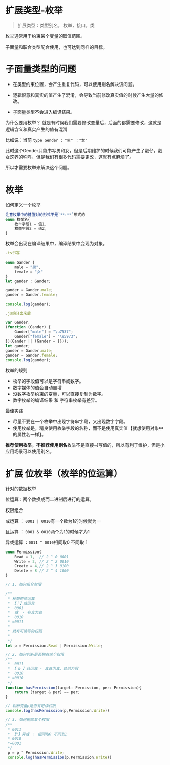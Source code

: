 # 扩展类型-枚举

> 扩展类型：类型别名， 枚举，接口，类

枚举通常用于约束某个变量的取值范围。

子面量和联合类型配合使用，也可达到同样的目标。

# 子面量类型的问题

- 在类型约束位置，会产生重复代码，可以使用别名解决该问题。

- 逻辑恨意和真实的值产生了混淆，会导致当前修改真实值的时候产生大量的修改。

- 子面量类型不会进入编译结果。

为什么要用枚举？ 就是有时候我们需要修改变量后，后面的都需要修改，这就是逻辑含义和真实产生的值有混淆

比如说：当前 `type Gender : "男" ："女"`

此时这个Gender只能书写男和女，但是后期维护的时候我们可能产生了靓仔，靓女这养的称呼，但是我们有很多代码需要更改，这就有点麻烦了。

所以才需要枚举来解决这个问题。

# 枚举

如何定义一个枚举

```ts
注意枚举中的健值对的形式不是`**:**`形式的
enum 枚举名{
    枚举字段1 = 值1,
    枚举字段2 = 值2,
}
```

枚举会出现在编译结果中，编译结果中变现为对象。

```ts
.ts书写

enum Gander {
    male = "男",
    female = "女"
}
let gander : Gander;

gander = Gander.male;
gander = Gander.female;

console.log(gander);
```

```js
.js编译出来后

var Gander;
(function (Gander) {
    Gander["male"] = "\u7537";
    Gander["female"] = "\u5973";
})(Gander || (Gander = {}));
let gander;
gander = Gander.male;
gander = Gander.female;
console.log(gander);

```

枚举的规则

- 枚举的字段值可以是字符串或数字。
- 数字媒体的值会自动自增
- 没数字枚举约束的变量，可以直接复制为数字。
- 数字枚举的编译结果 和 字符串枚举有差异。

最佳实践

- 尽量不要在一个枚举中出现字符串字段，又出现数字字段。
- 使用枚举是，精良使用枚举字段的名称，而不是使用真实值【就想使用对象中的属性名一样】。

**推荐使用枚举，不推荐使用别名**枚举不是直接书写值的，所以有利于维护，但是小应用场景可以使用别名。

# 扩展 位枚举（枚举的位运算）

针对的数据枚举

位运算：两个数换成而二进制后进行的运算。

权限组合 

或运算 ： `0001 | 0010`有一个数为1的时候就为一

且运算 ： `0001 & 0010`两个为1的时候才为1

异或运算 ：`0011 ^ 0010`相同取0 不同取 1

```ts
enum Permission{
    Read = 1,  // 2 ^ 0 0001
    Write = 2, // 2 ^ 2 0010
    Create = 4,// 2 ^ 3 0100
    Delete = 8 // 2 ^ 4 1000
}

// 1. 如何组合权限

/**
 * 枚举的位运算
 * 【｜】或运算
 *  0001
 *  或  - 有真为真
 *  0010
 * =0011
 * 
 * 就有可读写的权限
 * 
 */
let p = Permission.Read | Permission.Write; 

// 2. 如何判断是否拥有某个权限
/**
 *  0011
 * 【 & 】且运算 - 真真为真，其他为假
 *  0010
 * =0010 
 */
function hasPermission(target: Permission, per: Permission){
    return (target & per) == per;
}

// 判断变量p是否有可读权限
console.log(hasPermission(p,Permission.Write))

// 3. 如何删除某个权限
/**
 * 0011
 * 【^】异或 ： 相同取0 不同取1
 * 0010
 *=0001
 */
 p = p ^ Permission.Write;
 console.log(hasPermission(p,Permission.Write))

```